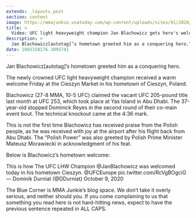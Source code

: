 ```yaml
--- 
extends: _layouts.post 
section: content 
image: https://mmajunkie.usatoday.com/wp-content/uploads/sites/91/2020/10/JAN-TBC.jpg?w=640&h=420&crop=1 
title: > 
  Video: UFC light heavyweight champion Jan Blachowicz gets hero's welcome in hometown 
description: > 
  Jan Blachowicz[autotag]’s hometown greeted him as a conquering hero.The newly crowned UFC light heavyweight champion received a warm welcome Friday at the Cieszyn Market in his hometown of Cieszyn, Poland.Blachowicz (27-8 MMA, 10-5 UFC) claimed the vacant UFC 205-pound title last month at UFC 253, which took place at Yas Island in Abu Dhabi.The “Polish Power” was also greeted by Polish Prime Minister Mateusz Morawiecki in acknowledgment of his feat.Below is Blachowicz’s hometown welcome:This is how The UFC LHW Champion @JanBlachowicz was welcomed today in his hometown Cieszyn. 
date: 1602328176.3095741 
--- 
```

Jan Blachowicz[autotag]’s hometown greeted him as a conquering hero.

The newly crowned UFC light heavyweight champion received a warm welcome Friday at the Cieszyn Market in his hometown of Cieszyn, Poland.

Blachowicz (27-8 MMA, 10-5 UFC) claimed the vacant UFC 205-pound title last month at UFC 253, which took place at Yas Island in Abu Dhabi. The 37-year-old stopped Dominick Reyes in the second round of their co-main event bout. The technical knockout came at the 4:36 mark.

This is not the first time Blachowicz has received praise from the Polish people, as he was received with joy at the airport after his flight back from Abu Dhabi. The “Polish Power” was also greeted by Polish Prime Minister Mateusz Morawiecki in acknowledgment of his feat.

Below is Blachowicz’s hometown welcome:

This is how The UFC LHW Champion @JanBlachowicz was welcomed today in his hometown Cieszyn. @UFCEurope pic.twitter.com/RcVgBOgciG — Dominik Durniat (@DDurniat) October 9, 2020

The Blue Corner is MMA Junkie’s blog space. We don’t take it overly serious, and neither should you. If you come complaining to us that something you read here is not hard-hitting news, expect to have the previous sentence repeated in ALL CAPS.